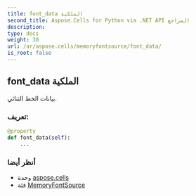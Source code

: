 ```yaml
---
title: font_data الملكية
second_title: Aspose.Cells for Python via .NET API المراجع
description:
type: docs
weight: 30
url: /ar/aspose.cells/memoryfontsource/font_data/
is_root: false
---
```

##  font_data الملكية

بيانات الخط الثنائي.
###  تعريف:
```python
@property
def font_data(self):
    ...
```

###  أنظر أيضا
* وحدة [aspose.cells](../../)
* فئة [MemoryFontSource](/cells/python-net/ar/aspose.cells/memoryfontsource)
